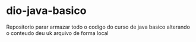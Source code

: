 # dio-java-basico
Repositorio parar armazar todo o codigo do curso de java basico
alterando o conteudo deu uk arquivo de forma local